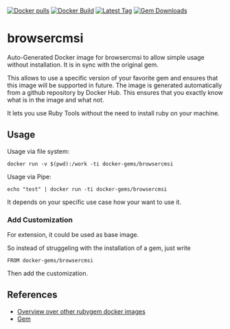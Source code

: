 [![Docker pulls](https://img.shields.io/docker/pulls/rubygem/browsercmsi.svg)](https://hub.docker.com/r/rubygem/browsercmsi/)
[![Docker Build](https://img.shields.io/docker/automated/rubygem/browsercmsi.svg)](https://hub.docker.com/r/rubygem/browsercmsi/)
[![Latest Tag](https://img.shields.io/github/tag/docker-rubygem/browsercmsi.svg)](https://hub.docker.com/r/rubygem/browsercmsi/)
[![Gem Downloads](https://img.shields.io/gem/dt/browsercmsi.svg)](https://rubygems.org/gems/browsercmsi/)
# browsercmsi

Auto-Generated Docker image for browsercmsi to allow simple usage without installation.
It is in sync with the original gem.

This allows to use a specific version of your favorite gem and ensures that this image will be supported in future.
The image is generated automatically from a github repository by Docker Hub.
This ensures that you exactly know what is in the image and what not.

It lets you use Ruby Tools without the need to install ruby on your machine.

## Usage

Usage via file system:

`docker run -v $(pwd):/work -ti docker-gems/browsercmsi`

Usage via Pipe:

`echo "test" | docker run -ti docker-gems/browsercmsi`

It depends on your specific use case how your want to use it.

### Add Customization

For extension, it could be used as base image.

So instead of struggeling with the installation of a gem, just write

`FROM docker-gems/browsercmsi`

Then add the customization.

## References

 - [Overview over other rubygem docker images](https://github.com/thinkbot/docker-rubygem)
 - [Gem](https://rubygems.org/gems/browsercmsi/)

